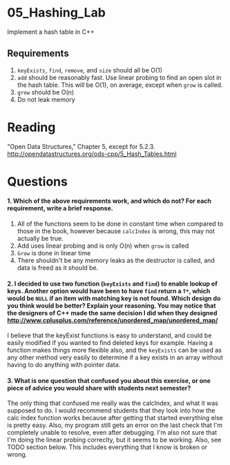 05_Hashing_Lab
==============

Implement a hash table in C++

Requirements
------------

1. `keyExists`, `find`, `remove`, and `size` should all be O(1)
2. `add` should be reasonably fast. Use linear probing to find an open slot in the hash table. This will be O(1), on average, except when `grow` is called.
3. `grow` should be O(n)
4. Do not leak memory


Reading
=======
"Open Data Structures," Chapter 5, except for 5.2.3. http://opendatastructures.org/ods-cpp/5_Hash_Tables.html

Questions
=========

#### 1. Which of the above requirements work, and which do not? For each requirement, write a brief response.

1. All of the functions seem to be done in constant time when compared to those in the book, however because `calcIndex` is wrong, this may not actually be true.
2. Add uses linear probing and is only O(n) when `grow` is called
3. `Grow` is done in linear time
4. There shouldn't be any memory leaks as the destructor is called, and data is freed as it should be.

#### 2. I decided to use two function (`keyExists` and `find`) to enable lookup of keys. Another option would have been to have `find` return a `T*`, which would be `NULL` if an item with matching key is not found. Which design do you think would be better? Explain your reasoning. You may notice that the designers of C++ made the same decision I did when they designed http://www.cplusplus.com/reference/unordered_map/unordered_map/

I believe that the keyExist functions is easy to understand, and could be easily modified if you wanted to find deleted keys for example. Having a function makes things more flexible also, and the `keyExists` can be used as any other method very easily to determine if a key exists in an array without having to do anything with pointer data. 

#### 3. What is one question that confused you about this exercise, or one piece of advice you would share with students next semester?

The only thing that confused me really was the calcIndex, and what it was supposed to do. I would recommend students that they look into how the calc index function works because after getting that started everything else is pretty easy. Also, my program still gets an error on the last check that I'm completely unable to resolve, even after debugging. I'm also not sure that I'm doing the linear probing correclty, but it seems to be working. Also, see TODO section below. This includes everything that I know is broken or wrong.
